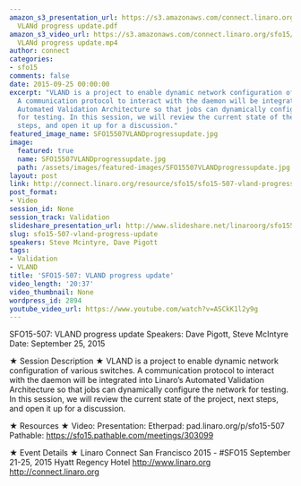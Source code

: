 ```yaml
---
amazon_s3_presentation_url: https://s3.amazonaws.com/connect.linaro.org/sfo15/Presentations/09-25-Friday/SFO15-507-
  VLANd progress update.pdf
amazon_s3_video_url: https://s3.amazonaws.com/connect.linaro.org/sfo15/Videos/09-25-Friday/SFO15-507
  VLANd progress update.mp4
author: connect
categories:
- sfo15
comments: false
date: 2015-09-25 00:00:00
excerpt: "VLAND is a project to enable dynamic network configuration of various switches.
  A communication protocol to interact with the daemon will be integrated into Linaro\x89\u2019s
  Automated Validation Architecture so that jobs can dynamically configure the network
  for testing. In this session, we will review the current state of the project, next
  steps, and open it up for a discussion."
featured_image_name: SFO15507VLANDprogressupdate.jpg
image:
  featured: true
  name: SFO15507VLANDprogressupdate.jpg
  path: /assets/images/featured-images/SFO15507VLANDprogressupdate.jpg
layout: post
link: http://connect.linaro.org/resource/sfo15/sfo15-507-vland-progress-update/
post_format:
- Video
session_id: None
session_track: Validation
slideshare_presentation_url: http://www.slideshare.net/linaroorg/sfo15507-vland-progress-update
slug: sfo15-507-vland-progress-update
speakers: Steve Mcintyre, Dave Pigott
tags:
- Validation
- VLAND
title: 'SFO15-507: VLAND progress update'
video_length: '20:37'
video_thumbnail: None
wordpress_id: 2894
youtube_video_url: https://www.youtube.com/watch?v=ASCkK1l2y9g
---
```


SFO15-507: VLAND progress update
Speakers:   Dave Pigott, Steve McIntyre
Date: September 25, 2015

★ Session Description ★
VLAND is a project to enable dynamic network configuration of various switches. A communication protocol to interact with the daemon will be integrated into Linaro’s Automated Validation Architecture so that jobs can dynamically configure the network for testing. In this session, we will review the current state of the project, next steps, and open it up for a discussion.

★ Resources ★ 
Video: 
Presentation:
Etherpad: pad.linaro.org/p/sfo15-507
Pathable:  https://sfo15.pathable.com/meetings/303099                                                             

★ Event Details ★ 
Linaro Connect San Francisco 2015 - #SFO15 
September 21-25, 2015 
Hyatt Regency Hotel 
http://www.linaro.org
http://connect.linaro.org